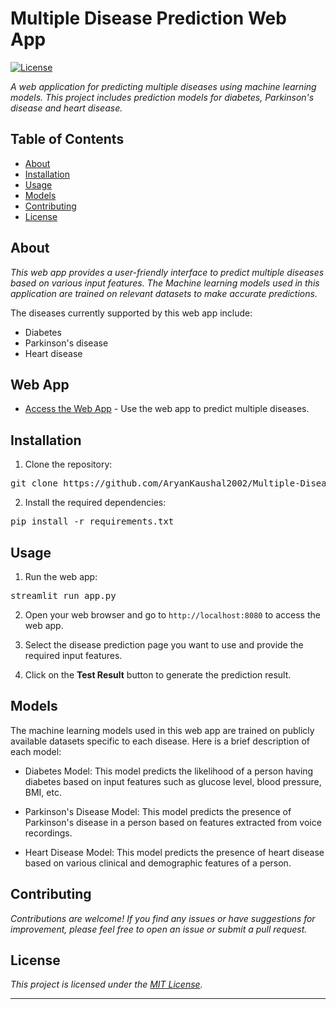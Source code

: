 # Multiple Disease Prediction Web App

[![License](https://img.shields.io/badge/license-MIT-blue.svg)](LICENSE)


*A web application for predicting multiple diseases using machine learning models. This project includes prediction models for diabetes, Parkinson's disease and heart disease.*

## Table of Contents

- [About](#about)
- [Installation](#installation)
- [Usage](#usage)
- [Models](#models)
- [Contributing](#contributing)
- [License](#license)

## About

*This web app provides a user-friendly interface to predict multiple diseases based on various input features. The Machine learning models used in this application are trained on relevant datasets to make accurate predictions.*

The diseases currently supported by this web app include:
- Diabetes
- Parkinson's disease
- Heart disease

## Web App

- [Access the Web App](https://diseasedetectai.streamlit.app/) - Use the web app to predict multiple diseases.

## Installation

1. Clone the repository:
<pre>
git clone https://github.com/AryanKaushal2002/Multiple-Disease-Prediction-Model-Deployment-using-StreamLit.git
</pre>


2. Install the required dependencies:
<pre>
pip install -r requirements.txt
</pre>



## Usage

1. Run the web app:
<pre>
streamlit run app.py
</pre>

2. Open your web browser and go to `http://localhost:8080` to access the web app.

3. Select the disease prediction page you want to use and provide the required input features.

4. Click on the **Test Result** button to generate the prediction result.

## Models

The machine learning models used in this web app are trained on publicly available datasets specific to each disease. Here is a brief description of each model:

- Diabetes Model: This model predicts the likelihood of a person having diabetes based on input features such as glucose level, blood pressure, BMI, etc.

- Parkinson's Disease Model: This model predicts the presence of Parkinson's disease in a person based on features extracted from voice recordings.

- Heart Disease Model: This model predicts the presence of heart disease based on various clinical and demographic features of a person.


## Contributing

*Contributions are welcome! If you find any issues or have suggestions for improvement, please feel free to open an issue or submit a pull request.*

## License

*This project is licensed under the [MIT License](LICENSE).*

---

